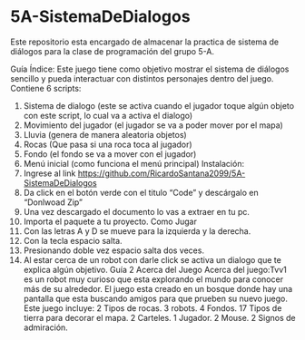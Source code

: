 # 5A-SistemaDeDialogos
Este repositorio esta encargado de almacenar la practica de sistema de diálogos para la clase de programación del grupo 5-A.


Guía
Índice:
Este juego tiene como objetivo mostrar el sistema de diálogos sencillo y pueda
interactuar con distintos personajes dentro del juego.
Contiene 6 scripts:
1. Sistema de dialogo (este se activa cuando el jugador toque algún objeto con este
script, lo cual va a activa el dialogo)
2. Movimiento del jugador (el jugador se va a poder mover por el mapa)
3. Lluvia (genera de manera aleatoria objetos)
4. Rocas (Que pasa si una roca toca al jugador)
5. Fondo (el fondo se va a mover con el jugador)
6. Menú inicial (como funciona el menú principal)
Instalación:
1. Ingrese al link https://github.com/RicardoSantana2099/5A-SistemaDeDialogos
2. Da click en el botón verde con el titulo “Code” y descárgalo en “Donlwoad Zip”
3. Una vez descargado el documento lo vas a extraer en tu pc.
4. Importa el paquete a tu proyecto.
Como Jugar
1. Con las letras A y D se mueve para la izquierda y la derecha.
2. Con la tecla espacio salta.
3. Presionando doble vez espacio salta dos veces.
4. Al estar cerca de un robot con darle click se activa un dialogo que te explica algún
objetivo.
Guía 2
Acerca del Juego
Acerca del juego:Tvv1 es un robot muy curioso que esta explorando el mundo para
conocer más de su alrededor.
El juego esta creado en un bosque donde hay una pantalla que esta buscando amigos
para que prueben su nuevo juego.
Este juego incluye:
2 Tipos de rocas.
3 robots.
4 Fondos.
17 Tipos de tierra para decorar el mapa.
2 Carteles.
1 Jugador.
2 Mouse.
2 Signos de admiración.

